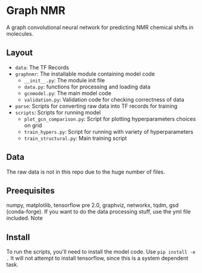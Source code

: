 # Graph NMR

A graph convolutional neural network for predicting NMR chemical shifts in
molecules.

## Layout

* `data`: The TF Records
* `graphnmr`: The installable module containing model code
  * `__init__.py`: The module init file
  * `data.py`: functions for processing and loading data
  * `gcnmodel.py`: The main model code
  * `validation.py`: Validation code for checking correctness of data
* `parse`: Scripts for converting raw data into TF records for training
* `scripts`: Scripts for running model
  * `plot_gcn_comparison.py`: Script for plotting hyperparameters choices on grid
  * `train_hypers.py`: Script for running with variety of hyperparameters
  * `train_structural.py`: Main training script

## Data

The raw data is not in this repo due to the huge number of files.

## Preequisites

numpy, matplotlib, tensorflow pre 2.0, graphviz, networkx, tqdm, gsd (conda-forge). If you want to do the data processing stuff,
use the yml file included. Note


## Install

To run the scripts, you'll need to install the model code. Use `pip install -e .` It will not attempt to install tensorflow, since
this is a system dependent task.